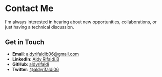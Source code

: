 # Contact Me

I'm always interested in hearing about new opportunities, collaborations, or just having a technical discussion.

## Get in Touch

- **Email**: [aldyrifaldib06@gmail.com](mailto:aldyrifaldib06@gmail.com)
- **LinkedIn**: [Aldy Rifaldi.B](https://linkedin.com/in/aldyrifaldi06)
- **GitHub**: [aldyrifaldi](https://github.com/aldyrifaldi)
- **Twitter**: [@aldyrifaldi06](https://twitter.com/aldyrifaldi06)
